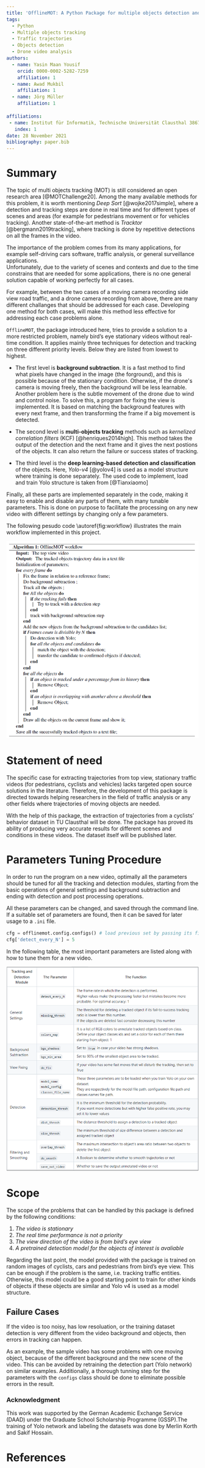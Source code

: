 ```yaml
---
title: 'OfflineMOT: A Python Package for multiple objects detection and tracking from bird view stationary drone videos'
tags:
  - Python
  - Multiple objects tracking
  - Traffic trajectories
  - Objects detection
  - Drone video analysis
authors:
  - name: Yasin Maan Yousif
    orcid: 0000-0002-5282-7259
    affiliation: 1
  - name: Awad Mukbil
    affiliation: 1
  - name: Jörg Müller
    affiliation: 1

affiliations:
 - name: Institut für Informatik, Technische Universität Clausthal 38678, Clausthal-Zellerfeld, Germany
   index: 1
date: 28 November 2021
bibliography: paper.bib
---
```


# Summary

The topic of multi objects tracking (MOT) is still considered an open research area [@MOTChallenge20].
Among the many available methods for this problem, it is worth mentioning *Deep Sort* [@wojke2017simple], where a detection and tracking steps are done in real time and for different types of scenes and areas (for example for pedestrians movement or for vehicles tracking). Another state-of-the-art method is *Tracktor* [@bergmann2019tracking], where tracking is done by repetitive detections on all the frames in the video. 

The importance of the problem comes from its many applications, for example self-driving cars software, traffic analysis, or general surveillance applications.  
Unfortunately, due to the variety of scenes and contexts and due to the time constrains that are needed for some applications, there is no one general solution capable of working perfectly for all cases. 

For example, between the two cases of a moving camera recording side view road traffic, and a drone camera recording from above, there are many different challanges that should be addressed for each case. Developing one method for both cases, will make this method less effective for addressing each case problems alone. 

 `OfflineMOT`, the package introduced here, tries to provide a solution to a more restricted problem, namely bird’s eye stationary videos without real-time condition. It applies mainly three techniques for detection and tracking on three different priority levels. Below they are listed from lowest to highest.

- The first level is **background subtraction**. It is a fast method to find what pixels have changed in the image (the forground), and this is possible because of the stationary condition. Otherwise, if the drone's camera is moving freely, then the background will be less learnable. 
Another problem here is the subtle movement of the drone due to wind and control noise. To solve this, a program for fixing the view is implemented. It is based on matching the background features with every next frame, and then transforming the frame if a big movement is detected.

- The second level is **multi-objects tracking** methods such as *kernelized correlation filters* (KCF) [@henriques2014high]. This method takes the output of the detection and the next frame and it gives the next postions of the objects. It can also return the failure or success states of tracking.

- The third level is the **deep learning-based detection and classification** of the objects. Here, *Yolo-v4* [@yolov4] is used as a model structure where training is done separately. The used code to implement, load and train Yolo structure is taken from [@Tianxiaomo] 

Finally, all these parts are implemented separately in the code, making it easy to enable and disable any parts of them, with many tunable parameters. This is done on purpose to facilitate the processing on any new video with different settings by changing only a few parameters.

The following pesudo code \autoref{fig:workflow} illustrates the main workflow implemented in this project.

![The general workflow of the method.\label{fig:workflow}](workflow.PNG)

# Statement of need

The specific case for extracting trajectories from top view, stationary traffic videos (for pedestrians, cyclists and vehicles) lacks targeted open source solutions in the literature. 
Therefore, the development of this package is directed towards helping researchers in the field of traffic analysis or any other fields where trajectories of moving objects are needed.  

With the help of this package, the extraction of trajectories from a cyclists’ behavior dataset in TU Clausthal will be done. The package has proved its ability of producing very accurate results for different scenes and conditions in these videos. The dataset itself will be published later.

# Parameters Tuning Procedure

In order to run the program on a new video, optimally all the parameters should be tuned for all the tracking and detection modules, starting from the basic operations of general settings and background subtraction and ending with detection and post processing operations.

All these parameters can be changed, and saved through the command line. If a suitable set of parameters are found, then it can be saved for later usage to a `.ini` file.

```python
cfg = offlinemot.config.configs() # load previous set by passing its file.
cfg['detect_every_N'] = 5
```

In the following table, the most important parameters are listed along with how to tune them for a new video. 

![Important parameters to tune in config.py \label{table:parameters}](table.PNG)

# Scope

The scope of the problems that can be handled by this package is defined by the following conditions:

1.	*The video is stationary*
2.	*The real time performance is not a priority*
3.	*The view direction of the video is from bird’s eye view*
4.	*A pretrained detection model for the objects of interest is avaliable*

Regarding the last point, the model provided with the package is trained on random images of cyclists, cars and pedestrians from bird’s eye view. This can be enough if the problem is the same, i.e. tracking traffic entities. Otherwise, this model could be a good starting point to train for other kinds of objects if these objects are similar and Yolo v4 is used as a model structure.

## Failure Cases

If the video is too noisy, has low resoluation, or the training dataset detection is very different from the video background and objects, then errors in tracking can happen.

As an example, the sample video has some problems with one moving object, because of the different background and the new scene of the video. This can be avoided by retraining the detection part (Yolo network) on similar examples. Additionally, a thorough tunning step for the parameters with the `configs` class should be done to eliminate possible errors in the result. 

### Acknowledgment
This work was supported by the German Academic Exchange Service (DAAD) under the Graduate School Scholarship Programme (GSSP).The training of Yolo network and labeling the datasets was done by Merlin Korth and Sakif Hossain.

# References